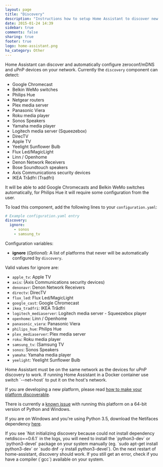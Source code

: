 ```yaml
---
layout: page
title: "Discovery"
description: "Instructions how to setup Home Assistant to discover new devices."
date: 2015-01-24 14:39
sidebar: true
comments: false
sharing: true
footer: true
logo: home-assistant.png
ha_category: Other
---
```



Home Assistant can discover and automatically configure zeroconf/mDNS and uPnP devices on your network. Currently the `discovery` component can detect:

 * Google Chromecast
 * Belkin WeMo switches
 * Philips Hue
 * Netgear routers
 * Plex media server
 * Panasonic Viera
 * Roku media player
 * Sonos Speakers
 * Yamaha media player
 * Logitech media server (Squeezebox)
 * DirecTV
 * Apple TV
 * Yeelight Sunflower Bulb
 * Flux Led/MagicLight
 * Linn / Openhome
 * Denon Network Receivers
 * Bose Soundtouch speakers
 * Axis Communications security devices
 * IKEA Trådfri (Tradfri)

It will be able to add Google Chromecasts and Belkin WeMo switches automatically, for Philips Hue it will require some configuration from the user.

To load this component, add the following lines to your `configuration.yaml`:

```yaml
# Example configuration.yaml entry
discovery:
  ignore:
    - sonos
    - samsung_tv
```

Configuration variables:

- **ignore** (*Optional*): A list of platforms that never will be automatically configured by `discovery`.

Valid values for ignore are:

 * `apple_tv`: Apple TV
 * `axis`: (Axis Communications security devices)
 * `denonavr`: Denon Network Receivers
 * `directv`: DirecTV
 * `flux_led`: Flux Led/MagicLight
 * `google_cast`: Google Chromecast
 * `ikea_tradfri`: IKEA Trådfri
 * `logitech_mediaserver`: Logitech media server - Squeezebox player
 * `openhome`: Linn / Openhome
 * `panasonic_viera`: Panasonic Viera
 * `philips_hue`: Philips Hue
 * `plex_mediaserver`: Plex media server
 * `roku`: Roku media player
 * `samsung_tv`: (Samsung TV
 * `sonos`: Sonos Speakers
 * `yamaha`: Yamaha media player
 * `yeelight`: Yeelight Sunflower Bulb

<p class='note'>
Home Assistant must be on the same network as the devices for uPnP discovery to work.
If running Home Assistant in a Docker container use switch `--net=host` to put it on the host's network.
</p>

If you are developing a new platform, please read [how to make your platform discoverable]({{site_root}}/developers/add_new_platform/#discovery).

<p class='note warning'>
There is currently a <a href='https://bitbucket.org/al45tair/netifaces/issues/17/dll-fails-to-load-windows-81-64bit'>known issue</a> with running this platform on a 64-bit version of Python and Windows.
</p>

<p class='note'>
If you are on Windows and you're using Python 3.5, download the Netifaces dependency <a href='http://www.lfd.uci.edu/~gohlke/pythonlibs/#netifaces'>here</a>.
</p>

<p class='note'>
If you see `Not initializing discovery because could not install dependency netdisco==0.6.1` in the logs, you will need to install the `python3-dev` or `python3-devel` package on your system manually (eg. `sudo apt-get install python3-dev` or `sudo dnf -y install python3-devel`). On the next restart of home-assistant, discovery should work. If you still get an error, check if you have a compiler (`gcc`) available on your system.
</p>
